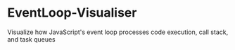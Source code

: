 # EventLoop-Visualiser
Visualize how JavaScript's event loop processes code execution, call stack, and task queues

